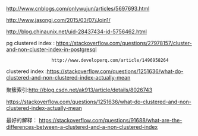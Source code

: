 http://www.cnblogs.com/onlywujun/articles/5697693.html

http://www.jasongj.com/2015/03/07/Join1/

http://blog.chinaunix.net/uid-28437434-id-5756462.html

pg clustered index : https://stackoverflow.com/questions/27978157/cluster-and-non-cluster-index-in-postgresql

                     http://www.developerq.com/article/1496958264
                     

clustered index :https://stackoverflow.com/questions/1251636/what-do-clustered-and-non-clustered-index-actually-mean

聚簇索引:http://blog.csdn.net/ak913/article/details/8026743

https://stackoverflow.com/questions/1251636/what-do-clustered-and-non-clustered-index-actually-mean

最好的解释：
https://stackoverflow.com/questions/91688/what-are-the-differences-between-a-clustered-and-a-non-clustered-index

